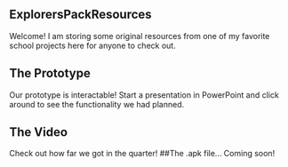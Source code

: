 ## ExplorersPackResources
Welcome! I am storing some original resources from one of my favorite school projects here for anyone to check out.
## The Prototype
Our prototype is interactable! Start a presentation in PowerPoint and click around to see the functionality we had planned.
## The Video
Check out how far we got in the quarter!
##The .apk file...
Coming soon!

